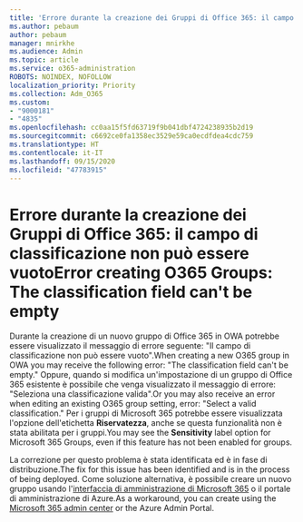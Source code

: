 ```yaml
---
title: 'Errore durante la creazione dei Gruppi di Office 365: il campo di classificazione non può essere vuoto'
ms.author: pebaum
author: pebaum
manager: mnirkhe
ms.audience: Admin
ms.topic: article
ms.service: o365-administration
ROBOTS: NOINDEX, NOFOLLOW
localization_priority: Priority
ms.collection: Adm_O365
ms.custom:
- "9000181"
- "4835"
ms.openlocfilehash: cc0aa15f5fd63719f9b041dbf4724238935b2d19
ms.sourcegitcommit: c6692ce0fa1358ec3529e59ca0ecdfdea4cdc759
ms.translationtype: HT
ms.contentlocale: it-IT
ms.lasthandoff: 09/15/2020
ms.locfileid: "47783915"
---
```

# <a name="error-creating-o365-groups-the-classification-field-cant-be-empty"></a><span data-ttu-id="e5def-102">Errore durante la creazione dei Gruppi di Office 365: il campo di classificazione non può essere vuoto</span><span class="sxs-lookup"><span data-stu-id="e5def-102">Error creating O365 Groups: The classification field can't be empty</span></span>

<span data-ttu-id="e5def-103">Durante la creazione di un nuovo gruppo di Office 365 in OWA potrebbe essere visualizzato il messaggio di errore seguente: "Il campo di classificazione non può essere vuoto".</span><span class="sxs-lookup"><span data-stu-id="e5def-103">When creating a new O365 group in OWA you may receive the following error: "The classification field can't be empty."</span></span>  <span data-ttu-id="e5def-104">Oppure, quando si modifica un'impostazione di un gruppo di Office 365 esistente è possibile che venga visualizzato il messaggio di errore: "Seleziona una classificazione valida".</span><span class="sxs-lookup"><span data-stu-id="e5def-104">Or you may also receive an error when editing an existing O365 group setting, error: "Select a valid classification."</span></span>   <span data-ttu-id="e5def-105">Per i gruppi di Microsoft 365 potrebbe essere visualizzata l'opzione dell'etichetta **Riservatezza**, anche se questa funzionalità non è stata abilitata per i gruppi.</span><span class="sxs-lookup"><span data-stu-id="e5def-105">You may see the **Sensitivity** label option for Microsoft 365 Groups, even if this feature has not been enabled for groups.</span></span>

<span data-ttu-id="e5def-106">La correzione per questo problema è stata identificata ed è in fase di distribuzione.</span><span class="sxs-lookup"><span data-stu-id="e5def-106">The fix for this issue has been identified and is in the process of being deployed.</span></span>  <span data-ttu-id="e5def-107">Come soluzione alternativa, è possibile creare un nuovo gruppo usando l'[interfaccia di amministrazione di Microsoft 365](https://docs.microsoft.com/microsoft-365/admin/create-groups/create-groups?view=o365-worldwide) o il portale di amministrazione di Azure.</span><span class="sxs-lookup"><span data-stu-id="e5def-107">As a workaround, you can create using the [Microsoft 365 admin center](https://docs.microsoft.com/microsoft-365/admin/create-groups/create-groups?view=o365-worldwide) or the Azure Admin Portal.</span></span>
